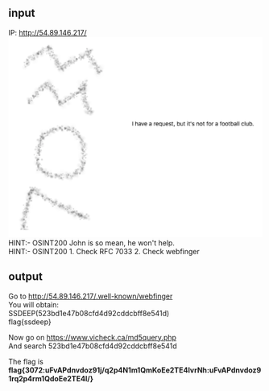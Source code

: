 ## input
IP: http://54.89.146.217/  
![osint200.png](images/osint200.png)
HINT:- OSINT200 John is so mean, he won't help.  
HINT:- OSINT200 1. Check RFC 7033 2. Check webfinger

## output
Go to http://54.89.146.217/.well-known/webfinger  
You will obtain:  
SSDEEP(523bd1e47b08cfd4d92cddcbff8e541d)  
flag{ssdeep}  

Now go on https://www.vicheck.ca/md5query.php  
And search 523bd1e47b08cfd4d92cddcbff8e541d  

The flag is __flag{3072:uFvAPdnvdoz91j/q2p4N1m1QmKoEe2TE4lvrNh:uFvAPdnvdoz91rq2p4rm1QdoEe2TE4l/}__  
